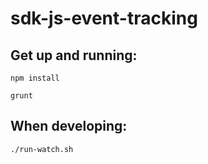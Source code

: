 # sdk-js-event-tracking

## Get up and running:

`npm install`

`grunt`

## When developing:

`./run-watch.sh`
